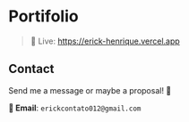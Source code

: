 # Portifolio
> 🔴 Live: https://erick-henrique.vercel.app

## Contact
Send me a message or maybe a proposal! 👋

**📧 Email**: `erickcontato012@gmail.com`
